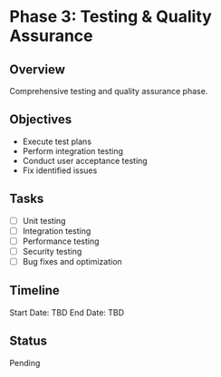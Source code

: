 # Phase 3: Testing & Quality Assurance

## Overview
Comprehensive testing and quality assurance phase.

## Objectives
- Execute test plans
- Perform integration testing
- Conduct user acceptance testing
- Fix identified issues

## Tasks
- [ ] Unit testing
- [ ] Integration testing
- [ ] Performance testing
- [ ] Security testing
- [ ] Bug fixes and optimization

## Timeline
Start Date: TBD
End Date: TBD

## Status
Pending
